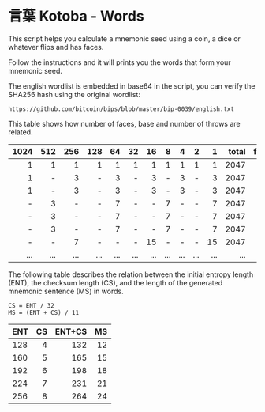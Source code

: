 # 言葉 Kotoba - Words


This script helps you calculate a mnemonic seed using a coin, a dice or whatever flips and has faces.

Follow the instructions and it will prints you the words that form your mnemonic seed.


The english wordlist is embedded in base64 in the script, you can verify the SHA256 hash using the original wordlist:
```
https://github.com/bitcoin/bips/blob/master/bip-0039/english.txt
```

This table shows how number of faces, base and number of throws are related.

| 1024 | 512  | 256  | 128  |  64  |  32  |  16  |  8   |  4   |  2   |  1   | total | faces | base | throws |
| ---: | ---: | ---: | ---: | ---: | ---: | ---: | ---: | ---: | ---: | ---: | ----: | ----: | ---: | -----: |
|    1 |    1 |    1 |    1 |    1 |    1 |    1 |    1 |    1 |    1 |    1 |  2047 |     2 |    2 |     11 |
|    1 |    - |    3 |    - |    3 |    - |    3 |    - |    3 |    - |    3 |  2047 |     4 |    4 |      6 |
|    1 |    - |    3 |    - |    3 |    - |    3 |    - |    3 |    - |    3 |  2047 |     6 |    4 |      6 |
|    - |    3 |    - |    - |    7 |    - |    - |    7 |    - |    - |    7 |  2047 |     8 |    8 |      4 |
|    - |    3 |    - |    - |    7 |    - |    - |    7 |    - |    - |    7 |  2047 |    10 |    8 |      4 |
|    - |    3 |    - |    - |    7 |    - |    - |    7 |    - |    - |    7 |  2047 |    12 |    8 |      4 |
|    - |    - |    7 |    - |    - |    - |   15 |    - |    - |    - |   15 |  2047 |    20 |   16 |      3 |
|  ... |  ... |  ... |  ... |  ... |  ... |  ... |  ... |  ... |  ... |  ... |   ... |   ... |  ... |    ... |


The following table describes the relation between the initial entropy length (ENT), the checksum length (CS), and the length of the generated mnemonic sentence (MS) in words. 
```
CS = ENT / 32
MS = (ENT + CS) / 11
```
| ENT |  CS  | ENT+CS |  MS  |
| --- | ---: | -----: | ---: |
| 128 |    4 |    132 |   12 |
| 160 |    5 |    165 |   15 |
| 192 |    6 |    198 |   18 |
| 224 |    7 |    231 |   21 |
| 256 |    8 |    264 |   24 |